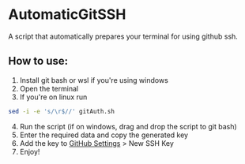 # AutomaticGitSSH
A script that automatically prepares your terminal for using github ssh.
## How to use:
1. Install git bash or wsl if you're using windows
2. Open the terminal
3. If you're on linux run 
  ```bash
  sed -i -e 's/\r$//' gitAuth.sh
  ```
4. Run the script (if on windows, drag and drop the script to git bash)
5. Enter the required data and copy the generated key
6. Add the key to [GitHub Settings](https://github.com/settings/keys) > New SSH Key
7. Enjoy!
